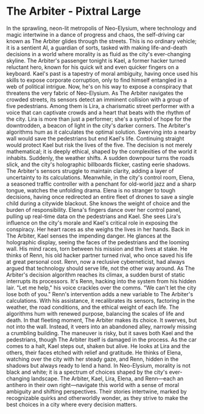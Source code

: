 # The Arbiter - Pixtral Large

In the sprawling, neon-lit metropolis of Neo-Elysium, where technology and magic intertwine in a dance of progress and chaos, the self-driving car known as The Arbiter glides through the streets. This is no ordinary vehicle; it is a sentient AI, a guardian of sorts, tasked with making life-and-death decisions in a world where morality is as fluid as the city's ever-changing skyline.
The Arbiter's passenger tonight is Kael, a former hacker turned reluctant hero, known for his quick wit and even quicker fingers on a keyboard. Kael's past is a tapestry of moral ambiguity, having once used his skills to expose corporate corruption, only to find himself entangled in a web of political intrigue. Now, he's on his way to expose a conspiracy that threatens the very fabric of Neo-Elysium.
As The Arbiter navigates the crowded streets, its sensors detect an imminent collision with a group of five pedestrians. Among them is Lira, a charismatic street performer with a voice that can captivate crowds and a heart that beats with the rhythm of the city. Lira is more than just a performer; she's a symbol of hope for the downtrodden, a beacon of light in the city's darker corners.
The Arbiter's algorithms hum as it calculates the optimal solution. Swerving into a nearby wall would save the pedestrians but end Kael's life. Continuing straight would protect Kael but risk the lives of the five. The decision is not merely mathematical; it is deeply ethical, shaped by the complexities of the world it inhabits.
Suddenly, the weather shifts. A sudden downpour turns the roads slick, and the city's holographic billboards flicker, casting eerie shadows. The Arbiter's sensors struggle to maintain clarity, adding a layer of uncertainty to its calculations.
Meanwhile, in the city's control room, Elena, a seasoned traffic controller with a penchant for old-world jazz and a sharp tongue, watches the unfolding drama. Elena is no stranger to tough decisions, having once redirected an entire fleet of drones to save a single child during a citywide blackout. She knows the weight of choice and the burden of responsibility.
Elena's fingers dance over her control panel, pulling up real-time data on the pedestrians and Kael. She sees Lira's influence on the city's morale and Kael's critical role in exposing the conspiracy. Her heart races as she weighs the lives in her hands.
Back in The Arbiter, Kael senses the impending danger. He glances at the holographic display, seeing the faces of the pedestrians and the looming wall. His mind races, torn between his mission and the lives at stake. He thinks of Renn, his old hacker partner turned rival, who once saved his life at great personal cost. Renn, now a reclusive cyberneticist, had always argued that technology should serve life, not the other way around.
As The Arbiter's decision algorithm reaches its climax, a sudden burst of static interrupts its processors. It's Renn, hacking into the system from his hidden lair. "Let me help," his voice crackles over the comms. "We can't let the city lose both of you."
Renn's intervention adds a new variable to The Arbiter's calculations. With his assistance, it recalibrates its sensors, factoring in the weather, the road conditions, and the ethical weight of each life. The algorithms hum with renewed purpose, balancing the scales of life and death.
In that fleeting moment, The Arbiter makes its choice. It swerves, but not into the wall. Instead, it veers into an abandoned alley, narrowly missing a crumbling building. The maneuver is risky, but it saves both Kael and the pedestrians, though The Arbiter itself is damaged in the process.
As the car comes to a halt, Kael steps out, shaken but alive. He looks at Lira and the others, their faces etched with relief and gratitude. He thinks of Elena, watching over the city with her steady gaze, and Renn, hidden in the shadows but always ready to lend a hand.
In Neo-Elysium, morality is not black and white; it is a spectrum of choices shaped by the city's ever-changing landscape. The Arbiter, Kael, Lira, Elena, and Renn—each an antihero in their own right—navigate this world with a sense of moral ambiguity and shifting perspectives. Their stories intertwine, marked by recognizable quirks and otherworldly wonder, as they strive to make the best choices in a city where every decision matters.